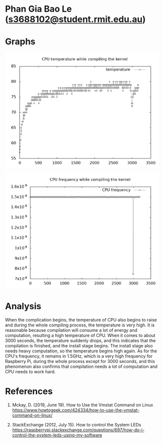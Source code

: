 # Phan Gia Bao Le (s3688102@student.rmit.edu.au)

# Graphs

![temperature](temperature.png)    

![frequency](frequency.png)

# Analysis

When the complication begins, the temperature of CPU also begins to raise and during the whole compiling process, the temperature is very high. It is reasonable because compilation will consume a lot of energy and computation, resulting a high temperature of CPU. When it comes to about 3000 seconds, the temperature suddenly drops, and this indicates that the compilation is finished, and the install stage begins. The install stage also needs heavy computation, so the temperature begins high again. As for the CPU's frequency, it remains in 1.5GHz, which is a very high frequency for Raspberry Pi, during the whole process except for 3000 seconds, and this phenomenon also confirms that compilation needs a lot of computation and CPU needs to work hard.

# References

1. Mckay, D. (2019, June 19). How to Use the Vmstat Command on Linux
https://www.howtogeek.com/424334/how-to-use-the-vmstat-command-on-linux/

2. StackExchange (2012, July 15). How to control the System LEDs
https://raspberrypi.stackexchange.com/questions/697/how-do-i-control-the-system-leds-using-my-software